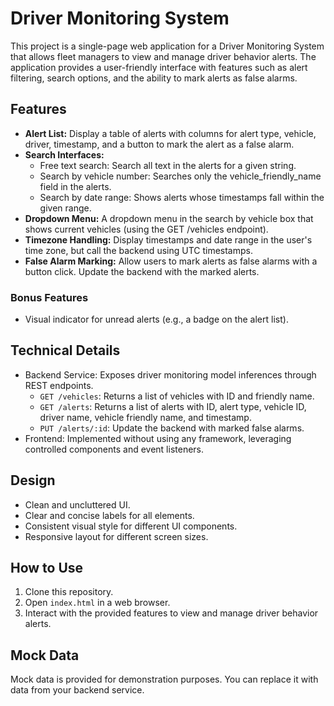 # Driver Monitoring System

This project is a single-page web application for a Driver Monitoring System that allows fleet managers to view and manage driver behavior alerts. The application provides a user-friendly interface with features such as alert filtering, search options, and the ability to mark alerts as false alarms.

## Features

- **Alert List:** Display a table of alerts with columns for alert type, vehicle, driver, timestamp, and a button to mark the alert as a false alarm.
- **Search Interfaces:**
  - Free text search: Search all text in the alerts for a given string.
  - Search by vehicle number: Searches only the vehicle_friendly_name field in the alerts.
  - Search by date range: Shows alerts whose timestamps fall within the given range.
- **Dropdown Menu:** A dropdown menu in the search by vehicle box that shows current vehicles (using the GET /vehicles endpoint).
- **Timezone Handling:** Display timestamps and date range in the user's time zone, but call the backend using UTC timestamps.
- **False Alarm Marking:** Allow users to mark alerts as false alarms with a button click. Update the backend with the marked alerts.

### Bonus Features

- Visual indicator for unread alerts (e.g., a badge on the alert list).

## Technical Details

- Backend Service: Exposes driver monitoring model inferences through REST endpoints.
  - `GET /vehicles`: Returns a list of vehicles with ID and friendly name.
  - `GET /alerts`: Returns a list of alerts with ID, alert type, vehicle ID, driver name, vehicle friendly name, and timestamp.
  - `PUT /alerts/:id`: Update the backend with marked false alarms.
- Frontend: Implemented without using any framework, leveraging controlled components and event listeners.

## Design

- Clean and uncluttered UI.
- Clear and concise labels for all elements.
- Consistent visual style for different UI components.
- Responsive layout for different screen sizes.

## How to Use

1. Clone this repository.
2. Open `index.html` in a web browser.
3. Interact with the provided features to view and manage driver behavior alerts.

## Mock Data

Mock data is provided for demonstration purposes. You can replace it with data from your backend service.

